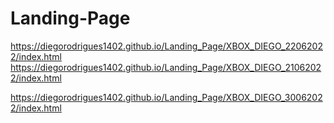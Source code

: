 # Landing-Page

https://diegorodrigues1402.github.io/Landing_Page/XBOX_DIEGO_22062022/index.html
https://diegorodrigues1402.github.io/Landing_Page/XBOX_DIEGO_21062022/index.html

https://diegorodrigues1402.github.io/Landing_Page/XBOX_DIEGO_30062022/index.html
